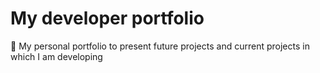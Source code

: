 # My developer portfolio
📰 My personal portfolio to present future projects and current projects in which I am developing 
